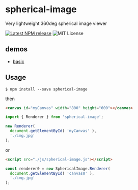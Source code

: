 # spherical-image

Very lightweight 360deg spherical image viewer

[![Latest NPM release](https://img.shields.io/npm/v/spherical-image.svg)](https://www.npmjs.com/package/spherical-image)
![MIT License](https://img.shields.io/npm/l/spherical-image.svg)

## demos

- [basic](https://yomotsu.github.io/spherical-image/examples/index.html)

## Usage

```shell
$ npm install --save spherical-image
```

then
```html
<canvas id="myCanvas" width="800" height="600"></canvas>
```

```javascript
import { Renderer } from 'spherical-image';

new Renderer(
  document.getElementById( 'myCanvas' ),
  './img.jpg'
);
```

or

```html
<script src="./js/spherical-image.js"></script>
```

```javascript
const renderer0 = new SphericalImage.Renderer(
  document.getElementById( 'canvas0' ),
  './img.jpg'
);
```
